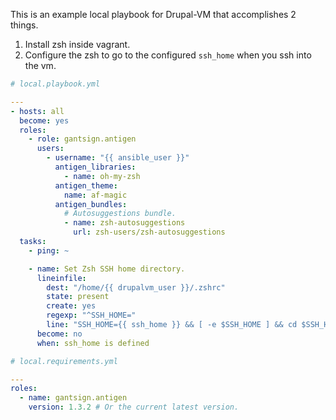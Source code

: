 This is an example local playbook for Drupal-VM that accomplishes 2 things.

1. Install zsh inside vagrant.
2. Configure the zsh to go to the configured `ssh_home` when you ssh into the vm.

```yaml
# local.playbook.yml

---
- hosts: all
  become: yes
  roles:
    - role: gantsign.antigen
      users:
        - username: "{{ ansible_user }}"
          antigen_libraries:
            - name: oh-my-zsh
          antigen_theme:
            name: af-magic
          antigen_bundles:
            # Autosuggestions bundle.
            - name: zsh-autosuggestions
              url: zsh-users/zsh-autosuggestions
  tasks:
    - ping: ~

    - name: Set Zsh SSH home directory.
      lineinfile:
        dest: "/home/{{ drupalvm_user }}/.zshrc"
        state: present
        create: yes
        regexp: "^SSH_HOME="
        line: "SSH_HOME={{ ssh_home }} && [ -e $SSH_HOME ] && cd $SSH_HOME"
      become: no
      when: ssh_home is defined
```

```yaml
# local.requirements.yml

---
roles:
  - name: gantsign.antigen
    version: 1.3.2 # Or the current latest version.
```